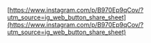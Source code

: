 
[https://www.instagram.com/p/B970Ep9qCov/?utm_source=ig_web_button_share_sheet](https://www.instagram.com/p/B970Ep9qCov/?utm_source=ig_web_button_share_sheet)

